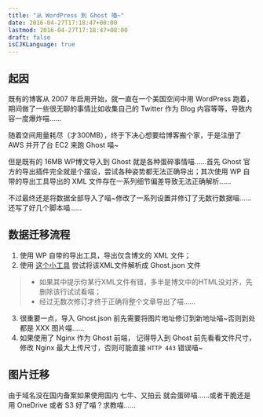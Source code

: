 ```yaml
---
title: "从 WordPress 到 Ghost 喵~"
date: 2016-04-27T17:18:47+08:00
lastmod: 2016-04-27T17:18:47+08:00
draft: false
isCJKLanguage: true
---
```


## 起因

既有的博客从 2007 年启用开始，就一直在一个美国空间中用 WordPress 跑着，期间做了一些很无聊的事情比如收集自己的 Twitter 作为 Blog 内容等等，导致内容一度爆炸喵……

随着空间用量耗尽（才300MB），终于下决心想要给博客搬个家，于是注册了 AWS 并开了台 EC2 来跑 Ghost 喵~

但是既有的 16MB WP博文导入到 Ghost 就是各种蛋碎事情喵……首先 Ghost 官方的导出插件完全就是个摆设，尝试各种姿势都无法正确导出；其次使用 WP 自带的导出工具导出的 XML 文件存在一系列细节偏差导致无法正确解析……

不过最终还是将数据全部导入了喵~修改了一系列设置并修订了无数行数据喵……还写了好几个脚本喵……

## 数据迁移流程

1. 使用 WP 自带的导出工具，导出仅含博文的 XML 文件；
2. 使用 [这个小工具]() 尝试将该XML文件解析成 Ghost.json 文件
> * 如果其中提示你某行XML文件有错，多半是博文中的HTML没对齐，先删除该行试试看喵；
> * 经过无数次修订才终于正确将整个文章导出了喵……

3. 很重要一点，导入 Ghost.json 前先需要将图片地址修订到新地址喵~否则到处都是 XXX 图片喵……
3. 如果使用了 Nginx 作为 Ghost 前端， 记得导入到 Ghost 前先看看文件尺寸，修改 Nginx 最大上传尺寸，否则可能直接 `HTTP 443` 错误喵~

## 图片迁移

由于域名没在国内备案如果使用国内 七牛、又拍云 就会蛋碎喵……或者干脆还是用 OneDrive 或者 S3 好了喵？求教喵……

